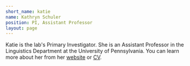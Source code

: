 ```yaml
---
short_name: katie
name: Kathryn Schuler
position: PI, Assistant Professor
layout: page
---
```


Katie is the lab's Primary Investigator. She is an Assistant Professor in the Linguistics Department at the University of Pennsylvania. You can learn more about her from her [website](https://www.kathrynschuler.com/) or [CV](https://www.kathrynschuler.com/katie.pdf).
